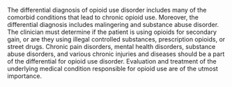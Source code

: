 The differential diagnosis of opioid use disorder includes many of the comorbid conditions that lead to chronic opioid use. Moreover, the differential diagnosis includes malingering and substance abuse disorder. The clinician must determine if the patient is using opioids for secondary gain, or are they using illegal controlled substances, prescription opioids, or street drugs. Chronic pain disorders, mental health disorders, substance abuse disorders, and various chronic injuries and diseases should be a part of the differential for opioid use disorder. Evaluation and treatment of the underlying medical condition responsible for opioid use are of the utmost importance.